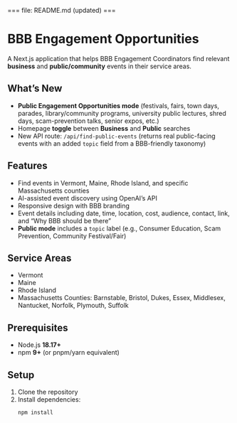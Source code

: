 === file: README.md (updated) ===
# BBB Engagement Opportunities

A Next.js application that helps BBB Engagement Coordinators find relevant **business** and **public/community** events in their service areas.

## What’s New

- **Public Engagement Opportunities mode** (festivals, fairs, town days, parades, library/community programs, university public lectures, shred days, scam-prevention talks, senior expos, etc.)
- Homepage **toggle** between **Business** and **Public** searches
- New API route: `/api/find-public-events` (returns real public-facing events with an added `topic` field from a BBB-friendly taxonomy)

## Features

- Find events in Vermont, Maine, Rhode Island, and specific Massachusetts counties
- AI-assisted event discovery using OpenAI’s API
- Responsive design with BBB branding
- Event details including date, time, location, cost, audience, contact, link, and “Why BBB should be there”
- **Public mode** includes a `topic` label (e.g., Consumer Education, Scam Prevention, Community Festival/Fair)

## Service Areas

- Vermont
- Maine
- Rhode Island
- Massachusetts Counties: Barnstable, Bristol, Dukes, Essex, Middlesex, Nantucket, Norfolk, Plymouth, Suffolk

## Prerequisites

- Node.js **18.17+**
- npm **9+** (or pnpm/yarn equivalent)

## Setup

1. Clone the repository
2. Install dependencies:
   ```bash
   npm install
